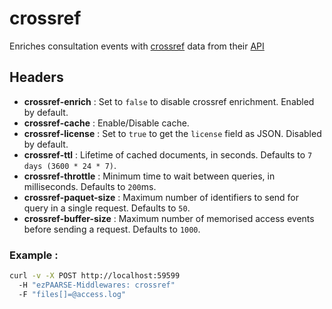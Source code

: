 # crossref

Enriches consultation events with [crossref](http://search.crossref.org/) data from their [API](http://search.crossref.org/help/api)

## Headers

+ **crossref-enrich** : Set to ``false`` to disable crossref enrichment. Enabled by default.
+ **crossref-cache** : Enable/Disable cache.
+ **crossref-license** : Set to ``true`` to get the ``license`` field as JSON. Disabled by default.
+ **crossref-ttl** : Lifetime of cached documents, in seconds. Defaults to ``7 days (3600 * 24 * 7)``.
+ **crossref-throttle** : Minimum time to wait between queries, in milliseconds. Defaults to ``200``ms.
+ **crossref-paquet-size** : Maximum number of identifiers to send for query in a single request. Defaults to ``50``.
+ **crossref-buffer-size** : Maximum number of memorised access events before sending a request. Defaults to ``1000``.

### Example :

```bash
curl -v -X POST http://localhost:59599
  -H "ezPAARSE-Middlewares: crossref"
  -F "files[]=@access.log"
```
